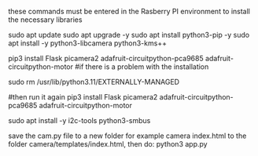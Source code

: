 these commands must be entered in the Rasberry PI environment to install the necessary libraries

sudo apt update
sudo apt upgrade -y
sudo apt install python3-pip -y
sudo apt install -y python3-libcamera python3-kms++

pip3 install Flask picamera2 adafruit-circuitpython-pca9685 adafruit-circuitpython-motor
#if there is a problem with the installation

sudo rm /usr/lib/python3.11/EXTERNALLY-MANAGED

#then run it again
pip3 install Flask picamera2 adafruit-circuitpython-pca9685 adafruit-circuitpython-motor

sudo apt install -y i2c-tools python3-smbus

save the cam.py file to a new folder for example camera 
index.html to the folder camera/templates/index.html, 
then do: python3 app.py
